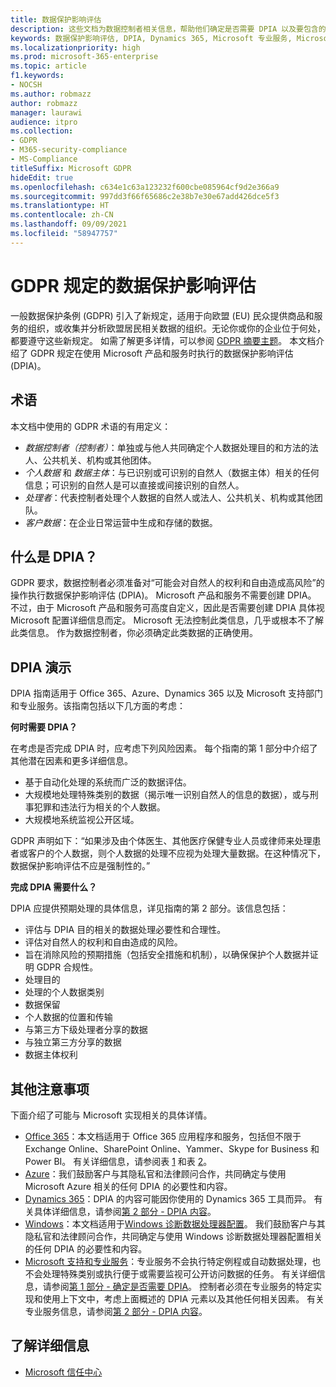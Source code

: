 ```yaml
---
title: 数据保护影响评估
description: 这些文档为数据控制者相关信息，帮助他们确定是否需要 DPIA 以及要包含的详细信息。
keywords: 数据保护影响评估, DPIA, Dynamics 365, Microsoft 专业服务, Microsoft 365, Microsoft 365 文档, GDPR
ms.localizationpriority: high
ms.prod: microsoft-365-enterprise
ms.topic: article
f1.keywords:
- NOCSH
ms.author: robmazz
author: robmazz
manager: laurawi
audience: itpro
ms.collection:
- GDPR
- M365-security-compliance
- MS-Compliance
titleSuffix: Microsoft GDPR
hideEdit: true
ms.openlocfilehash: c634e1c63a123232f600cbe085964cf9d2e366a9
ms.sourcegitcommit: 997dd3f66f65686c2e38b7e30e67add426dce5f3
ms.translationtype: HT
ms.contentlocale: zh-CN
ms.lasthandoff: 09/09/2021
ms.locfileid: "58947757"
---
```

# <a name="data-protection-impact-assessment-for-the-gdpr"></a>GDPR 规定的数据保护影响评估

一般数据保护条例 (GDPR) 引入了新规定，适用于向欧盟 (EU) 民众提供商品和服务的组织，或收集并分析欧盟居民相关数据的组织。无论你或你的企业位于何处，都要遵守这些新规定。 如需了解更多详情，可以参阅 [GDPR 摘要主题](gdpr.md)。 本文档介绍了 GDPR 规定在使用 Microsoft 产品和服务时执行的数据保护影响评估 (DPIA)。

## <a name="terminology"></a>术语

本文档中使用的 GDPR 术语的有用定义：

- *数据控制者（控制者）*：单独或与他人共同确定个人数据处理目的和方法的法人、公共机关、机构或其他团体。  
- *个人数据* 和 *数据主体*：与已识别或可识别的自然人（数据主体）相关的任何信息；可识别的自然人是可以直接或间接识别的自然人。  
- *处理者*：代表控制者处理个人数据的自然人或法人、公共机关、机构或其他团队。  
- *客户数据*：在企业日常运营中生成和存储的数据。

## <a name="what-is-a-dpia"></a>什么是 DPIA？

GDPR 要求，数据控制者必须准备对“可能会对自然人的权利和自由造成高风险”的操作执行数据保护影响评估 (DPIA)。 Microsoft 产品和服务不需要创建 DPIA。 不过，由于 Microsoft 产品和服务可高度自定义，因此是否需要创建 DPIA 具体视 Microsoft 配置详细信息而定。 Microsoft 无法控制此类信息，几乎或根本不了解此类信息。 作为数据控制者，你必须确定此类数据的正确使用。

## <a name="dpia-in-action"></a>DPIA 演示

DPIA 指南适用于 Office 365、Azure、Dynamics 365 以及 Microsoft 支持部门和专业服务。该指南包括以下几方面的考虑：

**何时需要 DPIA？**

在考虑是否完成 DPIA 时，应考虑下列风险因素。 每个指南的第 1 部分中介绍了其他潜在因素和更多详细信息。  

- 基于自动化处理的系统而广泛的数据评估。  
- 大规模地处理特殊类别的数据（揭示唯一识别自然人的信息的数据），或与刑事犯罪和违法行为相关的个人数据。
- 大规模地系统监视公开区域。

GDPR 声明如下：“如果涉及由个体医生、其他医疗保健专业人员或律师来处理患者或客户的个人数据，则个人数据的处理不应视为处理大量数据。在这种情况下，数据保护影响评估不应是强制性的。”

**完成 DPIA 需要什么？**

DPIA 应提供预期处理的具体信息，详见指南的第 2 部分。该信息包括：

- 评估与 DPIA 目的相关的数据处理必要性和合理性。  
- 评估对自然人的权利和自由造成的风险。
- 旨在消除风险的预期措施（包括安全措施和机制），以确保保护个人数据并证明 GDPR 合规性。
- 处理目的  
- 处理的个人数据类别  
- 数据保留  
- 个人数据的位置和传输  
- 与第三方下级处理者分享的数据  
- 与独立第三方分享的数据  
- 数据主体权利

## <a name="additional-considerations"></a>其他注意事项

下面介绍了可能与 Microsoft 实现相关的具体详情。

- [Office 365](gdpr-dpia-office365.md)：本文档适用于 Office 365 应用程序和服务，包括但不限于 Exchange Online、SharePoint Online、Yammer、Skype for Business 和 Power BI。 有关详细信息，请参阅表 [1](/microsoft-365/compliance/gdpr-dpia-office365#part-1--determining-whether-a-dpia-is-needed) 和表 [2](/microsoft-365/compliance/gdpr-dpia-office365#part-2--contents-of-a-dpia)。  
- [Azure](gdpr-dpia-azure.md)：我们鼓励客户与其隐私官和法律顾问合作，共同确定与使用 Microsoft Azure 相关的任何 DPIA 的必要性和内容。  
- [Dynamics 365](gdpr-dpia-dynamics.md)：DPIA 的内容可能因你使用的 Dynamics 365 工具而异。 有关具体详细信息，请参阅[第 2 部分 - DPIA 内容](/microsoft-365/compliance/gdpr-dpia-dynamics#part-2--contents-of-a-dpia)。
- [Windows](/compliance/regulatory/gdpr-dpia-windows)：本文档适用于[Windows 诊断数据处理器配置](/windows/privacy/configure-windows-diagnostic-data-in-your-organization)。 我们鼓励客户与其隐私官和法律顾问合作，共同确定与使用 Windows 诊断数据处理器配置相关的任何 DPIA 的必要性和内容。
- [Microsoft 支持和专业服务](gdpr-dpia-prof-services.md)：专业服务不会执行特定例程或自动数据处理，也不会处理特殊类别或执行便于或需要监视可公开访问数据的任务。 有关详细信息，请参阅[第 1 部分 - 确定是否需要 DPIA](/microsoft-365/compliance/gdpr-dpia-prof-services#part-1--determining-whether-a-dpia-is-needed)。 控制者必须在专业服务的特定实现和使用上下文中，考虑上面概述的 DPIA 元素以及其他任何相关因素。 有关专业服务信息，请参阅[第 2 部分 - DPIA 内容](/microsoft-365/compliance/gdpr-dpia-prof-services#part-2--contents-of-a-dpia)。

## <a name="learn-more"></a>了解详细信息

- [Microsoft 信任中心](https://www.microsoft.com/trust-center/privacy/gdpr-overview)
